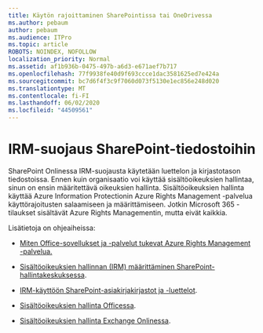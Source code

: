 ```yaml
---
title: Käytön rajoittaminen SharePointissa tai OneDrivessa
ms.author: pebaum
author: pebaum
ms.audience: ITPro
ms.topic: article
ROBOTS: NOINDEX, NOFOLLOW
localization_priority: Normal
ms.assetid: af1b936b-0475-497b-a6d3-e671aef7b717
ms.openlocfilehash: 77f9938fe40d9f693ccce1dac3581625ed7e424a
ms.sourcegitcommit: bc7d6f4f3c9f7060d073f5130e1ec856e248d020
ms.translationtype: MT
ms.contentlocale: fi-FI
ms.lasthandoff: 06/02/2020
ms.locfileid: "44509561"
---
```

# <a name="irm-protection-to-sharepoint-files"></a>IRM-suojaus SharePoint-tiedostoihin


SharePoint Onlinessa IRM-suojausta käytetään luettelon ja kirjastotason tiedostoissa. Ennen kuin organisaatio voi käyttää sisältöoikeuksien hallintaa, sinun on ensin määritettävä oikeuksien hallinta. Sisältöoikeuksien hallinta käyttää Azure Information Protectionin Azure Rights Management -palvelua käyttörajoitusten salaamiseen ja määrittämiseen. Jotkin Microsoft 365 -tilaukset sisältävät Azure Rights Managementin, mutta eivät kaikkia. 

Lisätietoja on ohjeaiheissa:

- [Miten Office-sovellukset ja -palvelut tukevat Azure Rights Management -palvelua.](https://docs.microsoft.com/azure/information-protection/understand-explore/office-apps-services-support)

- [Sisältöoikeuksien hallinnan (IRM) määrittäminen SharePoint-hallintakeskuksessa](https://docs.microsoft.com/microsoft-365/compliance/set-up-irm-in-sp-admin-center).

- [IRM-käyttöön SharePoint-asiakirjakirjastot ja -luettelot](https://docs.microsoft.com/microsoft-365/compliance/set-up-irm-in-sp-admin-center#irm-enable-sharepoint-document-libraries-and-lists).

- [Sisältöoikeuksien hallinta Officessa](https://support.office.com/Article/Information-Rights-Management-in-Office-c7a70797-6b1e-493f-acf7-92a39b85e30c).

- [Sisältöoikeuksien hallinta Exchange Onlinessa](https://docs.microsoft.com/microsoft-365/compliance/information-rights-management-in-exchange-online).


